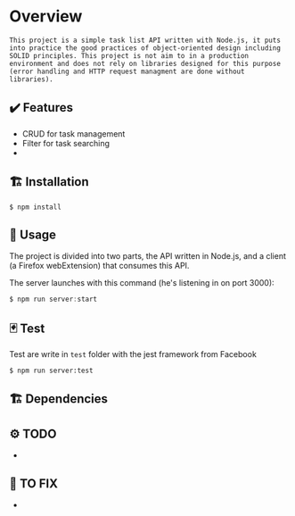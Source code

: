 # Overview

    This project is a simple task list API written with Node.js, it puts into practice the good practices of object-oriented design including SOLID principles. This project is not aim to in a production environment and does not rely on libraries designed for this purpose (error handling and HTTP request managment are done without libraries).

## ✔️ Features
  * CRUD for task management
  * Filter for task searching
  *  

## 🏗️ Installation
```js
$ npm install
```

## 🤖 Usage
The project is divided into two parts, the API written in Node.js, and a client (a Firefox webExtension) that consumes this API.

The server launches with this command (he's listening in on port 3000):
```js
$ npm run server:start
```
## 🃏 Test

Test are write in `test` folder with the jest framework from Facebook

```
$ npm run server:test
```

## 🏗️ Dependencies

## ⚙️ TODO
  * 
  
## 🔧 TO FIX 
  * 


